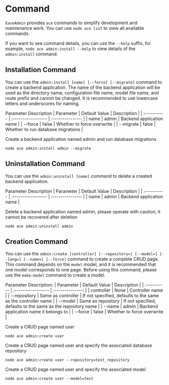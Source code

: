 # Command

`EaseAdmin` provides `ace` commands to simplify development and maintenance work. You can use `node ace list` to view all available commands.

If you want to see command details, you can use the `--help` suffix, for example, `node ace admin:install --help` to view details of the `admin:install` command.

## Installation Command

You can use the `admin:install [name] [--force] [--migrate]` command to create a backend application.
The name of the backend application will be used as the directory name, configuration file name, model file name, and route prefix and cannot be changed. It is recommended to use lowercase letters and underscores for naming.

Parameter Description
| Parameter | Default Value | Description |
| :---------- | :----------------- | :--------------: |
| name | admin | Backend application name |
| --force | false | Whether to force overwrite |
| --migrate | false | Whether to run database migrations |

Create a backend application named admin and run database migrations

```shell
node ace admin:install admin --migrate
```

## Uninstallation Command

You can use the `admin:uninstall [name]` command to delete a created backend application.

Parameter Description
| Parameter | Default Value | Description |
| :---------- | :----------------- | :--------------: |
| name | admin | Backend application name |

Delete a backend application named admin, please operate with caution, it cannot be recovered after deletion

```shell
node ace admin:uninstall admin
```

## Creation Command

You can use the `admin:create [controller] [--repository=] [--model=] [--lang=] [--name=] [--force]` command to create a complete CRUD page.
This command depends on the `model` model, and it is recommended that one model corresponds to one page. Before using this command, please use the `make:model` command to create a model.

Parameter Description:
| Parameter | Default Value | Description |
| :---------- | :----------------- | :--------------: |
| controller | None | Controller name |
| --repository | Same as controller | If not specified, defaults to the same as the controller name |
| --model | Same as repository | If not specified, defaults to the same as the repository name |
| --name | admin | Backend application name it belongs to |
| --force | false | Whether to force overwrite |

Create a CRUD page named user

```shell
node ace admin:create user
```

Create a CRUD page named user and specify the associated database repository

```shell
node ace admin:create user --repository=test_repository
```

Create a CRUD page named user and specify the associated model

```shell
node ace admin:create user --model=test
```